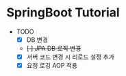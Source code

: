 # SpringBoot Tutorial
* TODO
  - [x] DB 변경
  - ~~[ ] JPA DB 로직 변경~~
  - [x] 서버 코드 변경 시 리로드 설정 추가
  - [x] 요청 로깅 AOP 적용